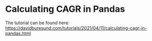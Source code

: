 # Calculating CAGR in Pandas

The tutorial can be found here: https://davidburesund.com/tutorials/2021/04/11/calculating-cagr-in-pandas.html

